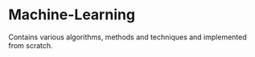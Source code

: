 # Machine-Learning

Contains various algorithms, methods and techniques and implemented from scratch.
